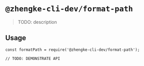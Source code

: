 # `@zhengke-cli-dev/format-path`

> TODO: description

## Usage

```
const formatPath = require('@zhengke-cli-dev/format-path');

// TODO: DEMONSTRATE API
```
